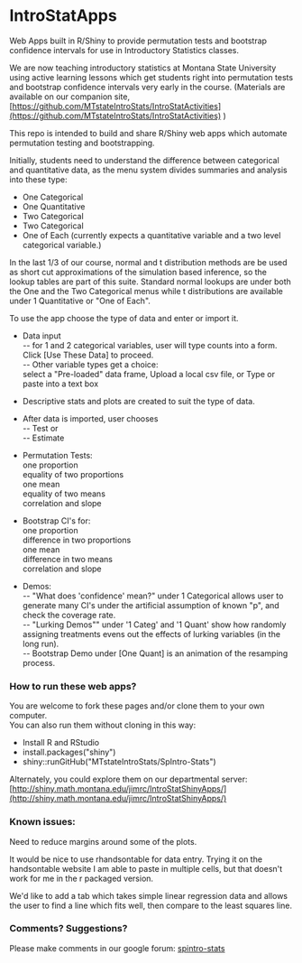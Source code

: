 # IntroStatApps #

Web Apps built in R/Shiny to provide permutation tests and bootstrap confidence intervals for use in Introductory Statistics classes.


We are now teaching introductory statistics at Montana State
University using active learning lessons which get students right
into permutation tests and bootstrap confidence intervals very early
in the course.  (Materials are available on our companion site, [https://github.com/MTstateIntroStats/IntroStatActivities](https://github.com/MTstateIntroStats/IntroStatActivities) )  

This repo is intended to build and share R/Shiny web apps which automate
permutation testing and bootstrapping.  

Initially, students need to understand the difference between categorical and quantitative data, as the menu system divides summaries and analysis into these type:  
  - One Categorical  
  - One Quantitative  
  - Two Categorical  
  - Two Categorical  
  - One of Each  (currently expects a quantitative variable and a two level categorical variable.)

In the last 1/3  of our course, normal and t distribution methods are
be used as short cut approximations of the simulation based
inference, so the lookup tables are part of this suite.  Standard normal lookups are under both the One and the Two Categorical menus while t distributions are available under 1  Quantitative or "One of Each".

To use the app choose the type of data and enter or import it.

 * Data input  
  -- for 1 and 2 categorical variables, user will type counts into a form.  
      Click [Use These Data] to proceed.  
  -- Other variable types get a choice:  
     select a "Pre-loaded" data frame,   Upload a local csv file,  or
     Type or paste into a text box

 * Descriptive stats and plots are created to suit the type of data.

 * After data is imported, user chooses  
  -- Test  or  
  -- Estimate  
 
 * Permutation Tests:  
   one proportion  
   equality of two proportions  
   one mean  
   equality of two means  
   correlation and slope  
   
 * Bootstrap CI's for:  
   one proportion  
   difference in two proportions  
   one mean  
   difference in two means  
   correlation and slope  

 *  Demos:  
  -- "What does 'confidence' mean?" under 1 Categorical allows user to generate many CI's under the artificial assumption of known "p", and check the coverage rate.  
  -- "Lurking Demos"" under '1 Categ' and '1 Quant' show how randomly assigning treatments evens out the effects of lurking variables (in the long run).  
  -- Bootstrap Demo under [One Quant] is an animation of the resamping process.

### How to run these web apps?  

You are welcome to fork these pages and/or clone them to your own computer.  
You can also run them without cloning in this way:  

 * Install R and RStudio  
 * install.packages("shiny")  
 * shiny::runGitHub("MTstateIntroStats/SpIntro-Stats")  
 
 Alternately, you could explore them on our departmental server:  [http://shiny.math.montana.edu/jimrc/IntroStatShinyApps/](http://shiny.math.montana.edu/jimrc/IntroStatShinyApps/)
 
### Known issues:  

  Need to reduce margins around some of the plots.  

  It would be nice to use rhandsontable for data entry. Trying it on the handsontable website I am able to paste in multiple cells, but that doesn't work for me in the r packaged version.
  
  We'd like to add a tab which takes simple linear regression data and allows the user to find a line which fits well, then compare to the least squares line.  

### Comments? Suggestions?  

 Please make comments in our google forum: [spintro-stats](https://groups.google.com/forum/#!forum/spintro-stats)

